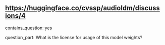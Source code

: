 ## https://huggingface.co/cvssp/audioldm/discussions/4

contains_question: yes

question_part: What is the license for usage of this model weights?